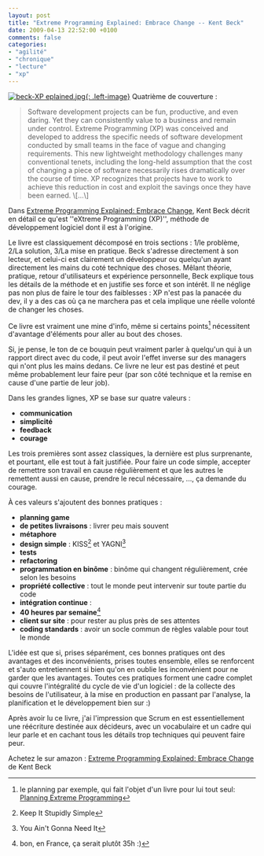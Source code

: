 ```yaml
---
layout: post
title: "Extreme Programming Explained: Embrace Change -- Kent Beck"
date: 2009-04-13 22:52:00 +0100
comments: false
categories: 
- "agilité"
- "chronique"
- "lecture"
- "xp"
---
```

[![beck-XP eplained.jpg](https://blog.crafting-labs.fr/images/couverture/.beck_-_XP_eplained_s.jpg){: .left-image}](
http://www.amazon.fr/gp/product/0321278658?ie=UTF8&tag=monbloamoique-21&linkCode=as2&camp=1642&creative=19458&creativeASIN=0321278658)
Quatrième de couverture :

> Software development projects can be fun, productive, and even daring. Yet they can consistently value to a business and remain under control.
Extreme Programming (XP) was conceived and developed to address the specific needs of software development conducted by small teams in the face of vague and changing requirements. This new lightweight methodology challenges many conventional tenets, including the long-held assumption that the cost of changing a piece of software necessarily rises dramatically over the course of time. XP recognizes that projects have to work to achieve this reduction in cost and exploit the savings once they have been earned. \\[...\\]


Dans [Extreme Programming Explained: Embrace Change](http://www.amazon.fr/gp/product/0321278658?ie=UTF8&tag=monbloamoique-21&linkCode=as2&camp=1642&creative=19458&creativeASIN=0321278658), Kent Beck décrit en détail ce qu'est ''eXtreme Programming (XP)'', méthode de développement logiciel dont il est à l'origine.

Le livre est classiquement décomposé en trois sections : 1/le problème, 2/La solution, 3/La mise en pratique.
Beck s'adresse directement à son lecteur, et celui-ci est clairement un développeur ou quelqu'un ayant directement les mains du coté technique des choses. 
Mêlant théorie, pratique, retour d'utilisateurs et expérience personnelle, Beck explique tous les détails de la méthode et en justifie ses force et son intérêt. Il ne néglige pas non plus de faire le tour des faiblesses : XP n'est pas la panacée du dev, il y a des cas où ça ne marchera pas et cela implique une réelle volonté de changer les choses.

Ce livre est vraiment une mine d'info, même si certains points[^1] nécessitent d'avantage d'éléments pour aller au bout des choses.

Si, je pense, le ton de ce bouquin peut vraiment parler à quelqu'un qui à un rapport direct avec du code, il peut avoir l'effet inverse sur des managers qui n'ont plus les mains dedans. Ce livre ne leur est pas destiné et peut même probablement leur faire peur (par son côté technique et la remise en cause d'une partie de leur job).

Dans les grandes lignes, XP se base sur quatre valeurs :

* __communication__
* __simplicité__
* __feedback__
* __courage__

Les trois premières sont assez classiques, la dernière est plus surprenante, et pourtant, elle est tout à fait justifiée. Pour faire un code simple, accepter de remettre son travail en cause régulièrement et que les autres le remettent aussi en cause, prendre le recul nécessaire, ..., ça demande du courage.

À ces valeurs s'ajoutent des bonnes pratiques :

* __planning game__
* __de petites livraisons__ : livrer peu mais souvent
* __métaphore__ 
* __design simple__ : KISS[^2] et YAGNI[^3]
* __tests__
* __refactoring__
* __programmation en binôme__ : binôme qui changent régulièrement, crée selon les besoins
* __propriété collective__ : tout le monde peut intervenir sur toute partie du code
* __intégration continue__ : 
* __40 heures par semaine__[^4]
* __client sur site__ : pour rester au plus près de ses attentes
* __coding standards__ : avoir un socle commun de règles valable pour tout le monde

L'idée est que si, prises séparément, ces bonnes pratiques ont des avantages et des inconvénients, prises toutes ensemble, elles se renforcent et s'auto entretiennent si bien qu'on en oublie les inconvénient pour ne garder que les avantages.
Toutes ces pratiques forment une cadre complet qui couvre l'intégralité du cycle de vie d'un logiciel : de la collecte des besoins de l'utilisateur, à la mise en production en passant par l'analyse, la planification et le développement bien sur :)

Après avoir lu ce livre, j'ai l'impression que Scrum en est essentiellement une réécriture destinée aux décideurs, avec un vocabulaire et un cadre qui leur parle et en cachant tous les détails trop techniques qui peuvent faire peur.

Achetez le sur amazon : [Extreme Programming Explained: Embrace Change](http://www.amazon.fr/gp/product/0321278658?ie=UTF8&tag=monbloamoique-21&linkCode=as2&camp=1642&creative=19458&creativeASIN=0321278658) de Kent Beck


[^1]: le planning par exemple, qui fait l'objet d'un livre pour lui tout seul: [Planning Extreme Programming](http://www.amazon.fr/gp/product/0201710919?ie=UTF8&tag=monbloamoique-21&linkCode=as2&camp=1642&creative=19458&creativeASIN=0201710919)
[^2]: Keep It Stupidly Simple
[^3]: You Ain't Gonna Need It
[^4]: bon, en France, ça serait plutôt 35h :)
